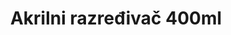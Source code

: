 ---
layout: product
title: "Akrilni razređivač 400ml"
price: "1700" 
desc: "Acrylic Laquer 10mL"
img_path: "/assets/img/RC702.jpg"
brand: "AK "
available: false
special_offer: false
new: false
soon: false
cat: "020000"
subcat: "020200"
subsubcat: "020201"
sifra: "RC702"
popular: true
---